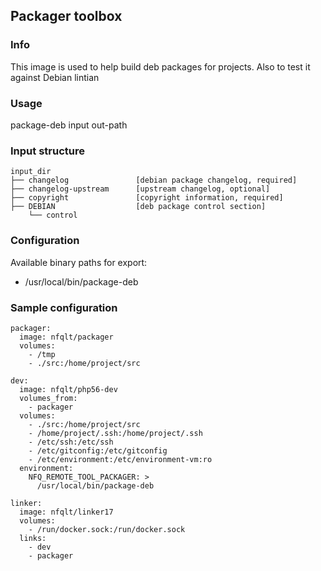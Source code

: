 ## Packager toolbox

### Info
This image is used to help build deb packages for projects. Also to test it against Debian lintian

### Usage
package-deb input out-path

### Input structure
```
input_dir
├── changelog  				[debian package changelog, required]
├── changelog-upstream		[upstream changelog, optional]
├── copyright				[copyright information, required]
├── DEBIAN					[deb package control section]
    └── control
```

### Configuration
Available binary paths for export:

- /usr/local/bin/package-deb

### Sample configuration
```
packager:
  image: nfqlt/packager
  volumes:
    - /tmp
    - ./src:/home/project/src

dev:
  image: nfqlt/php56-dev
  volumes_from:
    - packager
  volumes:
    - ./src:/home/project/src
    - /home/project/.ssh:/home/project/.ssh
    - /etc/ssh:/etc/ssh
    - /etc/gitconfig:/etc/gitconfig
    - /etc/environment:/etc/environment-vm:ro
  environment:
    NFQ_REMOTE_TOOL_PACKAGER: >
      /usr/local/bin/package-deb

linker:
  image: nfqlt/linker17
  volumes:
    - /run/docker.sock:/run/docker.sock
  links:
    - dev
    - packager
```

